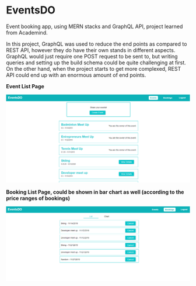 # EventsDO
Event booking app, using MERN stacks and GraphQL API, project learned from Academind.

In this project, GraphQL was used to reduce the end points as compared to REST API, however they do have their own stands in different aspects. GraphQL would just require one POST request to be sent to, but writing queries and setting up the build schema could be quite challenging at first. On the other hand, when the project starts to get more complexed, REST API could end up with an enormous amount of end points. 

<strong>Event List Page<strong>

![GitHub Logo](/EventsDO1.png)


<strong>Booking List Page<strong>, could be shown in bar chart as well (according to the price ranges of bookings)

![GitHub Logo](/EventsDO2.png)

